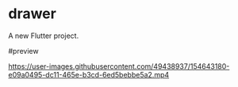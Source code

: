 # drawer

A new Flutter project.

#preview

https://user-images.githubusercontent.com/49438937/154643180-e09a0495-dc11-465e-b3cd-6ed5bebbe5a2.mp4
